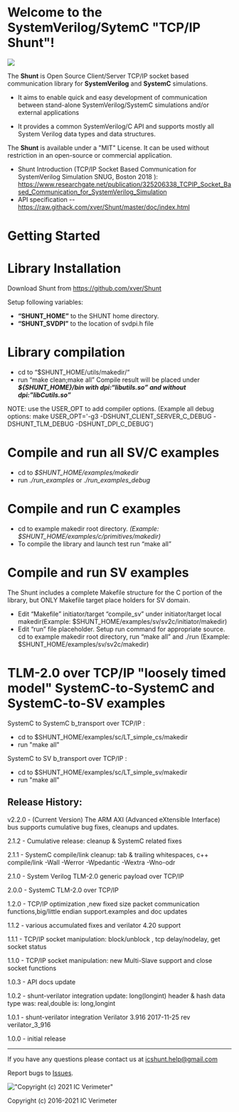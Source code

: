 # Welcome to the **SystemVerilog/SytemC "TCP/IP Shunt"**!

![](https://github.com/xver/Shunt/blob/master/doc/shut_log_min.png)



The **Shunt** is Open Source Client/Server TCP/IP socket based communication library for **SystemVerilog** and **SystemC** simulations.

* It aims to enable quick and easy development of communication between stand-alone SystemVerilog/SystemC simulations and/or external applications

* It provides a common SystemVerilog/C API and supports mostly all System Verilog data types and data structures.

The **Shunt** is available under a "MIT" License. It can be used without restriction in an open-source or commercial application.

*  Shunt Introduction (TCP/IP Socket Based Communication for SystemVerilog Simulation SNUG, Boston 2018 ): 
https://www.researchgate.net/publication/325206338_TCPIP_Socket_Based_Communication_for_SystemVerilog_Simulation
*  API specification  -- https://raw.githack.com/xver/Shunt/master/doc/index.html

# Getting Started

# Library Installation

Download Shunt from https://github.com/xver/Shunt

Setup following variables:
 - **“SHUNT_HOME”**  to the SHUNT home directory.
 - **“SHUNT_SVDPI”** to the location of svdpi.h file

# Library compilation
 - cd to “$SHUNT_HOME/utils/makedir/“
 - run “make clean;make all”
Compile result will be placed under ***${SHUNT_HOME}/bin with dpi:“libutils.so” and without dpi:”libCutils.so”*** 

NOTE: use the USER_OPT to add compiler options. (Example all debug options: make USER_OPT='-g3 -DSHUNT_CLIENT_SERVER_C_DEBUG -DSHUNT_TLM_DEBUG -DSHUNT_DPI_C_DEBUG') 

# Compile and run all SV/C examples
- cd to *$SHUNT_HOME/examples/makedir*
- run *./run_examples* or *./run_examples_debug* 

# Compile and run C examples
- cd  to example makedir root directory. *(Example: $SHUNT_HOME/examples/c/primitives/makedir)*
- To compile the library and launch test run “make all”

# Compile and run SV examples
The Shunt includes a complete Makefile structure for the C portion of the library, but ONLY Makefile target place holders for SV domain.

 - Edit “Makefile” initiator/target “compile_sv” under initiator/target
   local makedir(Example: $SHUNT_HOME/examples/sv/sv2c/initiator/makedir)
 - Edit “run” file placeholder. Setup run command for appropriate
   source. cd to example makedir root directory, run “make all” and ./run
(Example:  $SHUNT_HOME/examples/sv/sv2c/makedir)

# TLM-2.0 over TCP/IP "loosely timed model"  SystemC-to-SystemC and SystemC-to-SV examples 

SystemC to SystemC  b_transport over TCP/IP :  
 - cd to $SHUNT_HOME/examples/sc/LT_simple_cs/makedir 
 - run  "make all"

SystemC to SV  b_transport over TCP/IP :
 - cd to $SHUNT_HOME/examples/sc/LT_simple_sv/makedir
 - run  "make all"
 
Release History:
-----------------------
v2.2.0 - (Current Version) The ARM AXI (Advanced eXtensible Interface) bus supports cumulative bug fixes, cleanups and updates. 
 
2.1.2 -  Cumulative release: cleanup & SystemC related fixes

2.1.1 - SystemC compile/link cleanup: tab & trailing whitespaces, c++ compile/link -Wall -Werror -Wpedantic -Wextra -Wno-odr

2.1.0  - System Verilog TLM-2.0 generic payload over TCP/IP  

2.0.0 - SystemC TLM-2.0 over TCP/IP 

1.2.0 - TCP/IP optimization ,new fixed size packet communication functions,big/little endian support.examples and doc updates

1.1.2 - various accumulated fixes and verilator 4.20 support  

1.1.1 - TCP/IP socket manipulation: block/unblock , tcp delay/nodelay, get socket status

1.1.0 - TCP/IP socket manipulation: new Multi-Slave support and close socket functions

1.0.3 - API docs update  

1.0.2  - shunt-verilator integration update: 
                          long(longint) header & hash data type 
                          was: real,double is: long,longint
                          
1.0.1  - shunt-verilator integration 
                          Verilator 3.916 2017-11-25 rev verilator_3_916
        
1.0.0 - initial release

-------------------------

If you have any questions please contact us at icshunt.help@gmail.com

Report bugs to [Issues](https://github.com/xver/Shunt/issues).

!["Copyright (c) 2021 IC Verimeter"](https://github.com/xver/Shunt/blob/master/doc/IcVerimeter_logo.png)

Copyright (c) 2016-2021 IC Verimeter
